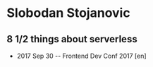 # Slobodan Stojanovic

## 8 1&#x2F;2 things about serverless
- 2017 Sep 30 -- Frontend Dev Conf 2017 [en]   
